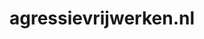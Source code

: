 ---
layout: post
title:  "agressievrijwerken.nl"
internal_url:  "/dutchgov/agressievrijwerken.nl.html"
categories: dutchgov
---
